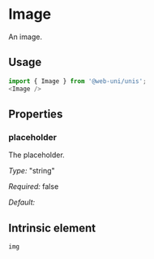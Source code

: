 # Image

An image.

## Usage

```javascript
import { Image } from '@web-uni/unis';
<Image />
```

## Properties

### placeholder

The placeholder.

*Type:* "string"

*Required:* false

*Default:*

## Intrinsic element

```
img
```
